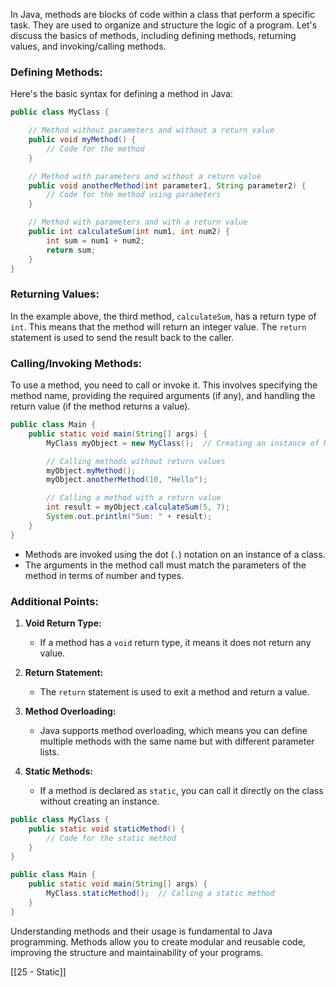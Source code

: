 In Java, methods are blocks of code within a class that perform a specific task. They are used to organize and structure the logic of a program. Let's discuss the basics of methods, including defining methods, returning values, and invoking/calling methods.

### Defining Methods:

Here's the basic syntax for defining a method in Java:

```java
public class MyClass {

    // Method without parameters and without a return value
    public void myMethod() {
        // Code for the method
    }

    // Method with parameters and without a return value
    public void anotherMethod(int parameter1, String parameter2) {
        // Code for the method using parameters
    }

    // Method with parameters and with a return value
    public int calculateSum(int num1, int num2) {
        int sum = num1 + num2;
        return sum;
    }
}
```

### Returning Values:

In the example above, the third method, `calculateSum`, has a return type of `int`. This means that the method will return an integer value. The `return` statement is used to send the result back to the caller.

### Calling/Invoking Methods:

To use a method, you need to call or invoke it. This involves specifying the method name, providing the required arguments (if any), and handling the return value (if the method returns a value).

```java
public class Main {
    public static void main(String[] args) {
        MyClass myObject = new MyClass();  // Creating an instance of MyClass

        // Calling methods without return values
        myObject.myMethod();
        myObject.anotherMethod(10, "Hello");

        // Calling a method with a return value
        int result = myObject.calculateSum(5, 7);
        System.out.println("Sum: " + result);
    }
}
```

- Methods are invoked using the dot (`.`) notation on an instance of a class.
- The arguments in the method call must match the parameters of the method in terms of number and types.

### Additional Points:

1. **Void Return Type:**
   - If a method has a `void` return type, it means it does not return any value.

2. **Return Statement:**
   - The `return` statement is used to exit a method and return a value.

3. **Method Overloading:**
   - Java supports method overloading, which means you can define multiple methods with the same name but with different parameter lists.

4. **Static Methods:**
   - If a method is declared as `static`, you can call it directly on the class without creating an instance.

```java
public class MyClass {
    public static void staticMethod() {
        // Code for the static method
    }
}

public class Main {
    public static void main(String[] args) {
        MyClass.staticMethod();  // Calling a static method
    }
}
```

Understanding methods and their usage is fundamental to Java programming. Methods allow you to create modular and reusable code, improving the structure and maintainability of your programs.


[[25 - Static]]